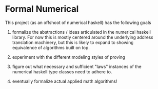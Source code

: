 # Formal Numerical

This project (as an offshoot of numerical haskell) has the following goals

1) formalize the abstractions / ideas articulated in the numerical haskell library.
For now this is mostly centered around the underlying address translation machinery,
but this is likely to expand to showing equivalence of algorithms built on top.

2) experiment with the different modeling styles of proving

3) figure out what necessary and sufficient "laws" instances of the numerical haskell
type classes need to adhere to.

4) eventually formalize actual applied math algorithms!

